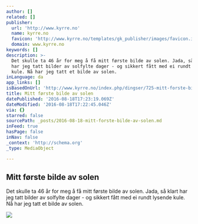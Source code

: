 ```yaml
---
author: []
related: []
publisher:
  url: 'http://www.kyrre.no'
  name: kyrre.no
  favicon: 'http://www.kyrre.no/templates/gk_publisher/images/favicon.ico'
  domain: www.kyrre.no
keywords: []
description: >-
  Det skulle ta 46 år for meg å få mitt første bilde av solen. Jada, så klart
  har jeg tatt bilder av solfylte dager - og sikkert fått med ei rundt lysende
  kule. Nå har jeg tatt et bilde av solen.
inLanguage: da
app_links: []
isBasedOnUrl: 'http://www.kyrre.no/index.php/dingser/725-mitt-forste-bilde-av-solen'
title: Mitt første bilde av solen
datePublished: '2016-08-18T17:23:19.069Z'
dateModified: '2016-08-18T17:22:45.046Z'
via: {}
starred: false
sourcePath: _posts/2016-08-18-mitt-forste-bilde-av-solen.md
inFeed: true
hasPage: false
inNav: false
_context: 'http://schema.org'
_type: MediaObject

---
```

<article style=""><h1>Mitt første bilde av solen</h1><p>Det skulle ta 46 år for meg å få mitt første bilde av solen. Jada, så klart har jeg tatt bilder av solfylte dager - og sikkert fått med ei rundt lysende kule. Nå har jeg tatt et bilde av solen.</p><img src="http://www.kyrre.no/images/forste-bilde-av-solen2.jpg" /></article>